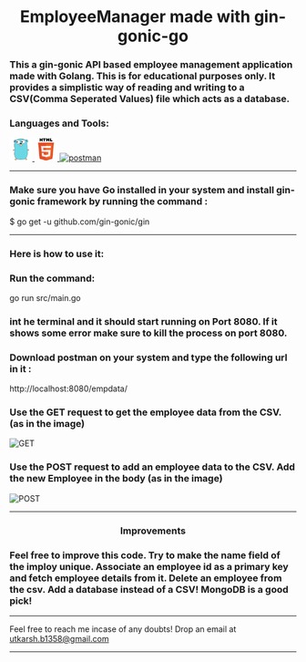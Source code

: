 <h1 align="center">EmployeeManager made with gin-gonic-go</h1>

<h3>This a gin-gonic API based employee management application made with Golang. This is for educational purposes only. It provides a simplistic way of reading and writing to a CSV(Comma Seperated Values) file which acts as a database.</h3>


<h3 align="left">Languages and Tools:</h3>
<a href="https://golang.org" target="_blank" rel="noreferrer"> <img src="https://raw.githubusercontent.com/devicons/devicon/master/icons/go/go-original.svg" alt="go" width="40" height="40"/> </a> <a href="https://www.w3.org/html/" target="_blank" rel="noreferrer"> <img src="https://raw.githubusercontent.com/devicons/devicon/master/icons/html5/html5-original-wordmark.svg" alt="html5" width="40" height="40"/> </a> <a href="https://postman.com" target="_blank" rel="noreferrer"> <img src="https://www.vectorlogo.zone/logos/getpostman/getpostman-icon.svg" alt="postman" width="40" height="40"/> </a>


--------------------------------------------------------------------------------------------------------------------------------------------------------------------
<h3>Make sure you have Go installed in your system and install gin-gonic framework by running the command : </h3>
$ go get -u github.com/gin-gonic/gin

--------------------------------------------------------------------------------------------------------------------------------------------------------------------
<h3>Here is how to use it:</h3>
<h3> Run the command: </h3> go run src/main.go <h3> int he terminal and it should start running on Port 8080. If it shows some error make sure to kill the process on port 8080.</h3>

<h3>Download postman on your system and type the following url in it :</h3> http://localhost:8080/empdata/ 
<h3>Use the GET request to get the employee data from the CSV. (as in the image) </h3>

![GET](https://user-images.githubusercontent.com/63493407/167923694-f6a06554-9942-4d06-bdd6-6870df6e3a5a.png)

<h3>Use the POST request to add an employee data to the CSV. Add the new Employee in the body (as in the image) </h3>

![POST](https://user-images.githubusercontent.com/63493407/167923789-7d54b35e-08fa-4cbe-9bd4-29ba97f49c21.png)



--------------------------------------------------------------------------------------------------------------------------------------------------------------------

<h3 align="center"> Improvements </h3>
<h3> Feel free to improve this code. Try to make the name field of the imploy unique. Associate an employee id as a primary key and fetch employee details from it. Delete an employee from the csv. Add a database instead of a CSV! MongoDB is a good pick! </h3>


--------------------------------------------------------------------------------------------------------------------------------------------------------------------

Feel free to reach me incase of any doubts! Drop an email at utkarsh.b1358@gmail.com

--------------------------------------------------------------------------------------------------------------------------------------------------------------------
